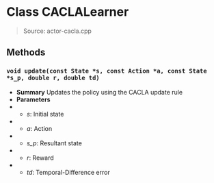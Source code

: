 # Class CACLALearner
> Source: actor-cacla.cpp
## Methods
### ``void update(const State *s, const Action *a, const State *s_p, double r, double td)``
* **Summary**
  Updates the policy using the CACLA update rule
* **Parameters**
* * _s_: Initial state
* * _a_: Action
* * _s_p_: Resultant state
* * _r_: Reward
* * _td_: Temporal-Difference error
